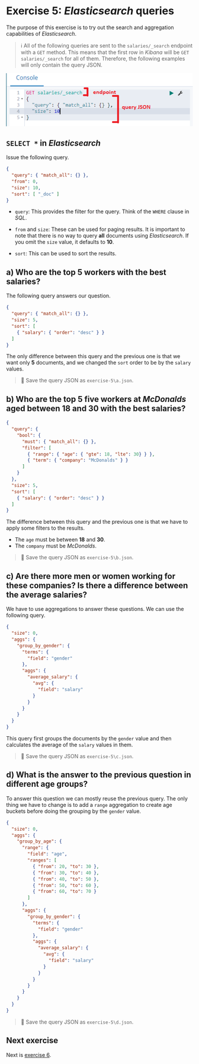 # Exercise 5: _Elasticsearch_ queries

The purpose of this exercise is to try out the search and aggregation capabilities of _Elasticsearch_.

> :information_source: All of the following queries are sent to the `salaries/_search` endpoint with a `GET` method. This means that the first row in _Kibana_ will be `GET salaries/_search` for all of them. Therefore, the following examples will only contain the query JSON.

![Kibana query parts](./images/kibana-query-parts.png)

## `SELECT *` in _Elasticsearch_

Issue the following query.

```json
{
  "query": { "match_all": {} },
  "from": 0,
  "size": 10,
  "sort": [ "_doc" ]
}
```

* `query`: This provides the filter for the query. Think of the `WHERE` clause in _SQL_.

* `from` and `size`: These can be used for paging results. It is important to note that there is no way to query **all** documents using _Elasticsearch_. If you omit the `size` value, it defaults to **10**.

* `sort`: This can be used to sort the results.

## a) Who are the top **5** workers with the best salaries?

The following query answers our question.

```json
{
  "query": { "match_all": {} },
  "size": 5,
  "sort": [
    { "salary": { "order": "desc" } }
  ]
}
```

The only difference between this query and the previous one is that we want only **5** documents, and we changed the `sort` order to be by the `salary` values.

> :memo: Save the query JSON as `exercise-5\a.json`.

## b) Who are the top **5** five workers at _McDonalds_ aged between **18** and **30** with the best salaries?

```json
{
  "query": { 
    "bool": {
      "must": { "match_all": {} },
      "filter": [
        { "range": { "age": { "gte": 18, "lte": 30} } },
        { "term": { "company": "McDonalds" } }
      ]
    }
  },
  "size": 5,
  "sort": [
    { "salary": { "order": "desc" } }
  ]
}
```

The difference between this query and the previous one is that we have to apply some filters to the results.

* The `age` must be between **18** and **30**.
* The `company` must be _McDonalds_.

> :memo: Save the query JSON as `exercise-5\b.json`.

## c) Are there more men or women working for these companies? Is there a difference between the average salaries?

We have to use aggregations to answer these questions. We can use the following query.

```json
{
  "size": 0,
  "aggs": {
    "group_by_gender": {
      "terms": {
        "field": "gender"
      },
      "aggs": {
        "average_salary": {
          "avg": {
            "field": "salary"
          }
        }
      }
    }
  }
}
```

This query first groups the documents by the `gender` value and then calculates the average of the `salary` values in them.

> :memo: Save the query JSON as `exercise-5\c.json`.

## d) What is the answer to the previous question in different age groups?

To answer this question we can mostly reuse the previous query. The only thing we have to change is to add a `range` aggregation to create age buckets before doing the grouping by the `gender` value.

```json
{
  "size": 0,
  "aggs": {
    "group_by_age": {
      "range": {
        "field": "age",
        "ranges": [
          { "from": 20, "to": 30 },
          { "from": 30, "to": 40 },
          { "from": 40, "to": 50 },
          { "from": 50, "to": 60 },
          { "from": 60, "to": 70 }
        ]
      },
      "aggs": {
        "group_by_gender": {
          "terms": {
            "field": "gender"
          },
          "aggs": {
            "average_salary": {
              "avg": {
                "field": "salary"
              }
            }
          }
        }
      }
    }
  }
}
```

> :memo: Save the query JSON as `exercise-5\d.json`.

## Next exercise

Next is [exercise 6](exercise6.md).